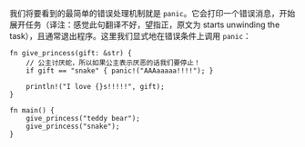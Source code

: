 我们将要看到的最简单的错误处理机制就是 `panic`。它会打印一个错误消息，开始展开任务（译注：感觉此句翻译不好，望指正，原文为 starts unwinding the task），且通常退出程序。这里我们显式地在错误条件上调用 `panic`：

```rust,editalbe
fn give_princess(gift: &str) {
    // 公主讨厌蛇，所以如果公主表示厌恶的话我们要停止！
    if gift == "snake" { panic!("AAAaaaaa!!!!"); }

    println!("I love {}s!!!!!", gift);
}

fn main() {
    give_princess("teddy bear");
    give_princess("snake");
}
```
